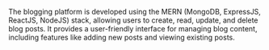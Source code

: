 The blogging platform is developed using the MERN (MongoDB, ExpressJS, ReactJS, NodeJS) stack, allowing users to create, read, update, and delete blog posts. It provides a user-friendly interface for managing blog content, including features like adding new posts and viewing existing posts.
